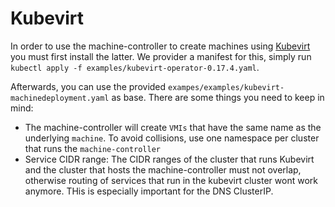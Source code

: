 # Kubevirt

In order to use the machine-controller to create machines using [Kubevirt](https://kubevirt.io)
you must first install the latter. We provider a manifest for this, simply run `kubectl apply -f examples/kubevirt-operator-0.17.4.yaml`.

Afterwards, you can use the provided `exampes/examples/kubevirt-machinedeployment.yaml` as base. There
are some things you need to keep in mind:

* The machine-controller will create `VMIs` that have the same name as the underlying `machine`. To
avoid collisions, use one namespace per cluster that runs the `machine-controller`
* Service CIDR range: The CIDR ranges of the cluster that runs Kubevirt and the cluster that hosts the machine-controller must not overlap, otherwise routing of services that run in the kubevirt cluster
 wont work anymore. THis is especially important for the DNS ClusterIP.
